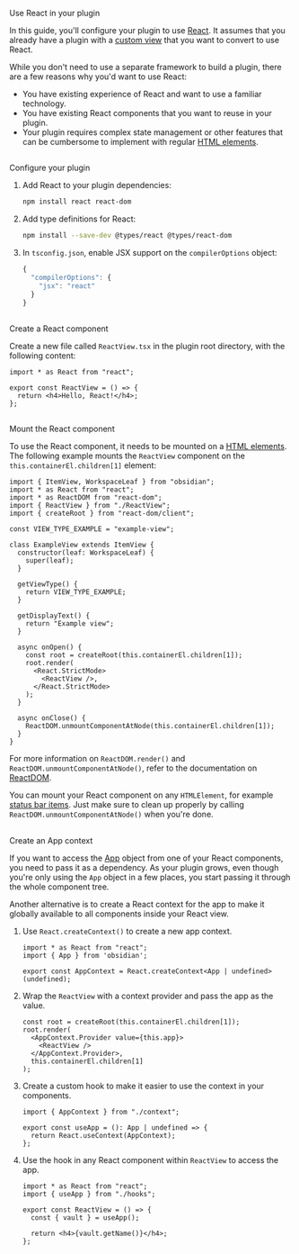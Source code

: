 

Use React in your plugin

In this guide, you'll configure your plugin to use [React](https://reactjs.org/). It assumes that you already have a plugin with a [custom view](https://docs.obsidian.md/Plugins/User+interface/Views) that you want to convert to use React.

While you don't need to use a separate framework to build a plugin, there are a few reasons why you'd want to use React:

- You have existing experience of React and want to use a familiar technology.
- You have existing React components that you want to reuse in your plugin.
- Your plugin requires complex state management or other features that can be cumbersome to implement with regular [HTML elements](https://docs.obsidian.md/Plugins/User+interface/HTML+elements).

## 

Configure your plugin

1. Add React to your plugin dependencies:
    
    ```bash
    npm install react react-dom
    ```
    
2. Add type definitions for React:
    
    ```bash
    npm install --save-dev @types/react @types/react-dom
    ```
    
3. In `tsconfig.json`, enable JSX support on the `compilerOptions` object:
    
    ```ts
    {
      "compilerOptions": {
        "jsx": "react"
      }
    }
    ```
    

## 

Create a React component

Create a new file called `ReactView.tsx` in the plugin root directory, with the following content:

```tsx
import * as React from "react";

export const ReactView = () => {
  return <h4>Hello, React!</h4>;
};
```

## 

Mount the React component

To use the React component, it needs to be mounted on a [HTML elements](https://docs.obsidian.md/Plugins/User+interface/HTML+elements). The following example mounts the `ReactView` component on the `this.containerEl.children[1]` element:

```tsx
import { ItemView, WorkspaceLeaf } from "obsidian";
import * as React from "react";
import * as ReactDOM from "react-dom";
import { ReactView } from "./ReactView";
import { createRoot } from "react-dom/client";

const VIEW_TYPE_EXAMPLE = "example-view";

class ExampleView extends ItemView {
  constructor(leaf: WorkspaceLeaf) {
    super(leaf);
  }

  getViewType() {
    return VIEW_TYPE_EXAMPLE;
  }

  getDisplayText() {
    return "Example view";
  }

  async onOpen() {
    const root = createRoot(this.containerEl.children[1]);
    root.render(
      <React.StrictMode>
        <ReactView />,
      </React.StrictMode>
    );
  }

  async onClose() {
    ReactDOM.unmountComponentAtNode(this.containerEl.children[1]);
  }
}
```

For more information on `ReactDOM.render()` and `ReactDOM.unmountComponentAtNode()`, refer to the documentation on [ReactDOM](https://reactjs.org/docs/react-dom.html).

You can mount your React component on any `HTMLElement`, for example [status bar items](https://docs.obsidian.md/Plugins/User+interface/Status+bar). Just make sure to clean up properly by calling `ReactDOM.unmountComponentAtNode()` when you're done.

## 

Create an App context

If you want to access the [App](https://docs.obsidian.md/Reference/TypeScript+API/App/App) object from one of your React components, you need to pass it as a dependency. As your plugin grows, even though you're only using the `App` object in a few places, you start passing it through the whole component tree.

Another alternative is to create a React context for the app to make it globally available to all components inside your React view.

1. Use `React.createContext()` to create a new app context.
    
    ```tsx
    import * as React from "react";
    import { App } from 'obsidian';
    
    export const AppContext = React.createContext<App | undefined>(undefined);
    ```
    
2. Wrap the `ReactView` with a context provider and pass the app as the value.
    
    ```tsx
    const root = createRoot(this.containerEl.children[1]);
    root.render(
      <AppContext.Provider value={this.app}>
        <ReactView />
      </AppContext.Provider>,
      this.containerEl.children[1]
    );
    ```
    
3. Create a custom hook to make it easier to use the context in your components.
    
    ```tsx
    import { AppContext } from "./context";
    
    export const useApp = (): App | undefined => {
      return React.useContext(AppContext);
    };
    ```
    
4. Use the hook in any React component within `ReactView` to access the app.
    
    ```tsx
    import * as React from "react";
    import { useApp } from "./hooks";
    
    export const ReactView = () => {
      const { vault } = useApp();
    
      return <h4>{vault.getName()}</h4>;
    };
    ```
    

